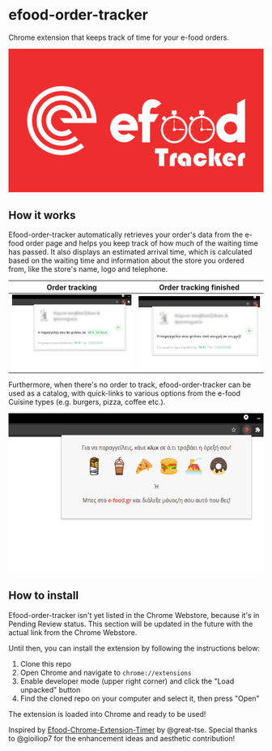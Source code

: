 # efood-order-tracker
Chrome extension that keeps track of time for your e-food orders.

![logo](https://github.com/stavros-melidoniotis/efood-order-tracker/blob/master/images/readme/efood-order-tracker.png?raw=true)

## How it works
Efood-order-tracker automatically retrieves your order's data from the e-food order page and helps you keep track of how much of the waiting time has passed. It also displays an estimated arrival time, which is calculated based on the waiting time and information about the store you ordered from, like the store's name, logo and telephone.


Order tracking             |  Order tracking finished
:-------------------------:|:-------------------------:
![order tracking](https://github.com/stavros-melidoniotis/efood-order-tracker/blob/master/images/readme/tracking-faded.png?raw=true)  |  ![order ready](https://github.com/stavros-melidoniotis/efood-order-tracker/blob/master/images/readme/tracking-ready-faded.png?raw=true)


Furthermore, when there's no order to track, efood-order-tracker can be used as a catalog, with quick-links to various options from the e-food Cuisine types (e.g. burgers, pizza, coffee etc.).

![catalog](https://github.com/stavros-melidoniotis/efood-order-tracker/blob/master/images/readme/catalog.png?raw=true)

## How to install
Efood-order-tracker isn't yet listed in the Chrome Webstore, because it's in Pending Review status. This section will be updated in the future with the actual link from the Chrome Webstore.

Until then, you can install the extension by following the instructions below:

1. Clone this repo
2. Open Chrome and navigate to `chrome://extensions`
3. Enable developer mode (upper right corner) and click the "Load unpacked" button
4. Find the cloned repo on your computer and select it, then press "Open"

The extension is loaded into Chrome and ready to be used!

Inspired by [Efood-Chrome-Extension-Timer](https://github.com/great-tse/Efood-Chrome-Extension-Timer) by @great-tse. Special thanks to @gioiliop7 for the enhancement ideas and aesthetic contribution!
